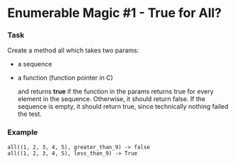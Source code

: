 # Enumerable Magic #1 - True for All?

### Task

Create a method all which takes two params:

- a sequence
- a function (function pointer in C)

  and returns **true** if the function in the params returns true for every element in the sequence. Otherwise, it should return false. If the sequence is empty, it should return true, since technically nothing failed the test.

### Example

```
all((1, 2, 3, 4, 5), greater_than_9) -> false
all((1, 2, 3, 4, 5), less_than_9) -> True
```
